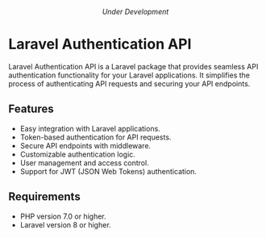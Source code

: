 <div align="center">
  <p> <em>Under Development</em></p>
</div>

# Laravel Authentication API
Laravel Authentication API is a Laravel package that provides seamless API authentication functionality for your Laravel applications. It simplifies the process of authenticating API requests and securing your API endpoints.

## Features

- Easy integration with Laravel applications.
- Token-based authentication for API requests.
- Secure API endpoints with middleware.
- Customizable authentication logic.
- User management and access control.
- Support for JWT (JSON Web Tokens) authentication.

## Requirements

- PHP version 7.0 or higher.
- Laravel version 8 or higher.

